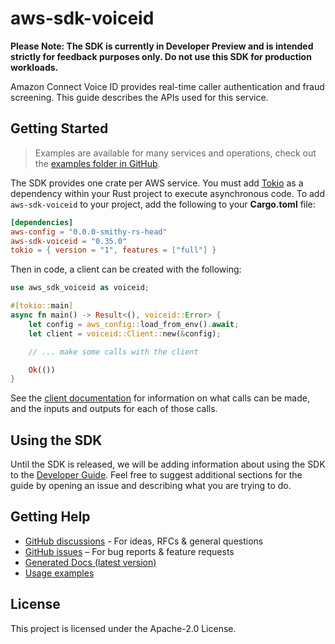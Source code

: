 # aws-sdk-voiceid

**Please Note: The SDK is currently in Developer Preview and is intended strictly for
feedback purposes only. Do not use this SDK for production workloads.**

Amazon Connect Voice ID provides real-time caller authentication and fraud screening. This guide describes the APIs used for this service.

## Getting Started

> Examples are available for many services and operations, check out the
> [examples folder in GitHub](https://github.com/awslabs/aws-sdk-rust/tree/main/examples).

The SDK provides one crate per AWS service. You must add [Tokio](https://crates.io/crates/tokio)
as a dependency within your Rust project to execute asynchronous code. To add `aws-sdk-voiceid` to
your project, add the following to your **Cargo.toml** file:

```toml
[dependencies]
aws-config = "0.0.0-smithy-rs-head"
aws-sdk-voiceid = "0.35.0"
tokio = { version = "1", features = ["full"] }
```

Then in code, a client can be created with the following:

```rust
use aws_sdk_voiceid as voiceid;

#[tokio::main]
async fn main() -> Result<(), voiceid::Error> {
    let config = aws_config::load_from_env().await;
    let client = voiceid::Client::new(&config);

    // ... make some calls with the client

    Ok(())
}
```

See the [client documentation](https://docs.rs/aws-sdk-voiceid/latest/aws_sdk_voiceid/client/struct.Client.html)
for information on what calls can be made, and the inputs and outputs for each of those calls.

## Using the SDK

Until the SDK is released, we will be adding information about using the SDK to the
[Developer Guide](https://docs.aws.amazon.com/sdk-for-rust/latest/dg/welcome.html). Feel free to suggest
additional sections for the guide by opening an issue and describing what you are trying to do.

## Getting Help

* [GitHub discussions](https://github.com/awslabs/aws-sdk-rust/discussions) - For ideas, RFCs & general questions
* [GitHub issues](https://github.com/awslabs/aws-sdk-rust/issues/new/choose) – For bug reports & feature requests
* [Generated Docs (latest version)](https://awslabs.github.io/aws-sdk-rust/)
* [Usage examples](https://github.com/awslabs/aws-sdk-rust/tree/main/examples)

## License

This project is licensed under the Apache-2.0 License.

